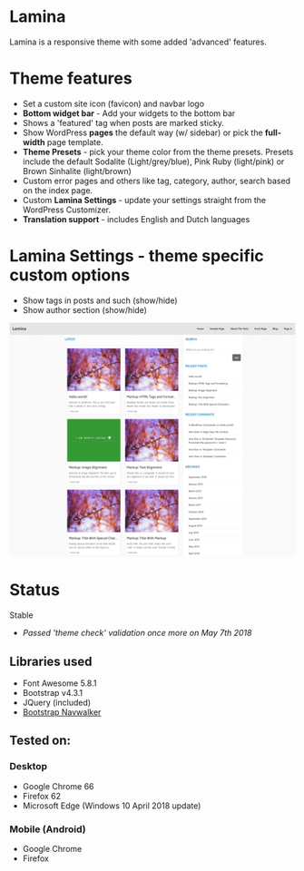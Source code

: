 Lamina
==================
Lamina is a responsive theme with some added 'advanced' features.

# Theme features
- Set a custom site icon (favicon) and navbar logo
- **Bottom widget bar** - Add your widgets to the bottom bar
- Shows a 'featured' tag when posts are marked sticky.
- Show WordPress **pages** the default way (w/ sidebar) or pick the **full-width** page template.
- **Theme Presets** - pick your theme color from the theme presets. Presets include the default Sodalite (Light/grey/blue), Pink Ruby (light/pink) or Brown Sinhalite (light/brown)
- Custom error pages and others like tag, category, author, search based on the index page.
- Custom **Lamina Settings** - update your settings straight from the WordPress Customizer.
- **Translation support** - includes English and Dutch languages

# Lamina Settings - theme specific custom options
- Show tags in posts and such (show/hide)
- Show author section (show/hide)

![Lamina](https://github.com/canitia/lamina/raw/master/screenshot.png)

# Status
Stable

- *Passed 'theme check' validation once more on May 7th 2018*

## Libraries used
- Font Awesome 5.8.1
- Bootstrap v4.3.1
- JQuery (included)
- [Bootstrap Navwalker](https://github.com/wp-bootstrap/wp-bootstrap-navwalker)

## Tested on:

### Desktop
- Google Chrome 66
- Firefox 62
- Microsoft Edge (Windows 10 April 2018 update)

### Mobile (Android)
- Google Chrome
- Firefox
